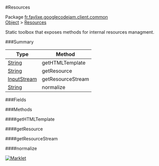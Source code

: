 #Resources

Package [fr.faylixe.googlecodejam.client.common](https://github.com/Faylixe/googlecodejam-client/blob/master/fr/faylixe/googlecodejam/client/common)<br>
[Object]() > [Resources](https://github.com/Faylixe/googlecodejam-client/blob/master/javadoc/fr/faylixe/googlecodejam/client/common/Resources.md)

<p>Static toolbox that exposes methods for internal resources managment.</p>

###Summary


| Type | Method |
| --- | --- |
| [String]() | getHTMLTemplate |
| [String]() | getResource |
| [InputStream]() | getResourceStream |
| [String]() | normalize |

###Fields


###Methods

####getHTMLTemplate


####getResource


####getResourceStream


####normalize


[![Marklet](https://img.shields.io/badge/Generated%20by-Marklet-green.svg)](https://github.com/Faylixe/marklet)